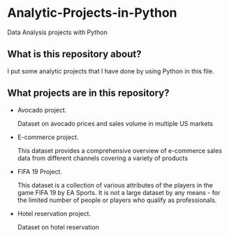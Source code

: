# Analytic-Projects-in-Python
Data Analysis projects with Python

## What is this repository about?
I put some analytic projects that I have done by using Python in this file.

## What projects are in this repository?
* Avocado project.

    Dataset on avocado prices and sales volume in multiple US markets

* E-commerce project.

    This dataset provides a comprehensive overview of e-commerce sales data from different channels covering a variety of products
* FIFA 19 Project.

    This dataset is a collection of various attributes of the players in the game FIFA 19 by EA Sports. It is not a large dataset by any means - for the limited number of people or players who qualify as professionals.
* Hotel reservation project.

    Dataset on hotel reservation
